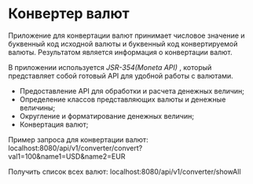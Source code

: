 # **Конвертер валют**

Приложение для конвертации валют принимает числовое значение и буквенный код исходной валюты и буквенный код конвертируемой валюты. 
Результатом является информация о конвертации валют.

В приложении используется *JSR-354(Moneta API)* , который представляет собой готовый API для удобной работы с валютами.
- Предоставление API для обработки и расчета денежных величин;
- Определение классов представляющих валюты и денежные величины;
- Округление и форматирование денежных величин;
- Конвертация валют;

Пример запроса для конвертации валют:
localhost:8080/api/v1/converter/convert?val1=100&name1=USD&name2=EUR

Получить список всех валют:
localhost:8080/api/v1/converter/showAll
